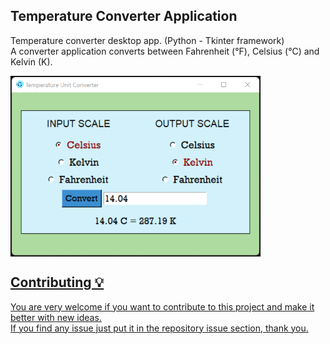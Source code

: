 ## Temperature Converter Application <br />
 Temperature converter desktop app. (Python - Tkinter framework) <br />
 A converter application converts between Fahrenheit (°F), Celsius (°C) and Kelvin (K). <br />

 <a href="url"><img src="https://github.com/Kamran-Dev/Temperature_converter_app/blob/main/Screenshot_app.png" align="center" height="289" width="400" > <br />
<!--
## Installation 🔌  <br />
1. Download the repository files (project) from the download section.  <br />
2. Run Converter.exe file on your computer.  <br />

 <a href="url"><img src="https://github.com/Kamran-Dev/Temperature_converter_app/blob/main/Screenshot_Desktop.png" align="center" height="100" width="100" > <br />
-->
## Contributing 💡
You are very welcome if you want to contribute to this project and make it better with new ideas. <br />
If you find any issue just put it in the repository issue section, thank you.
